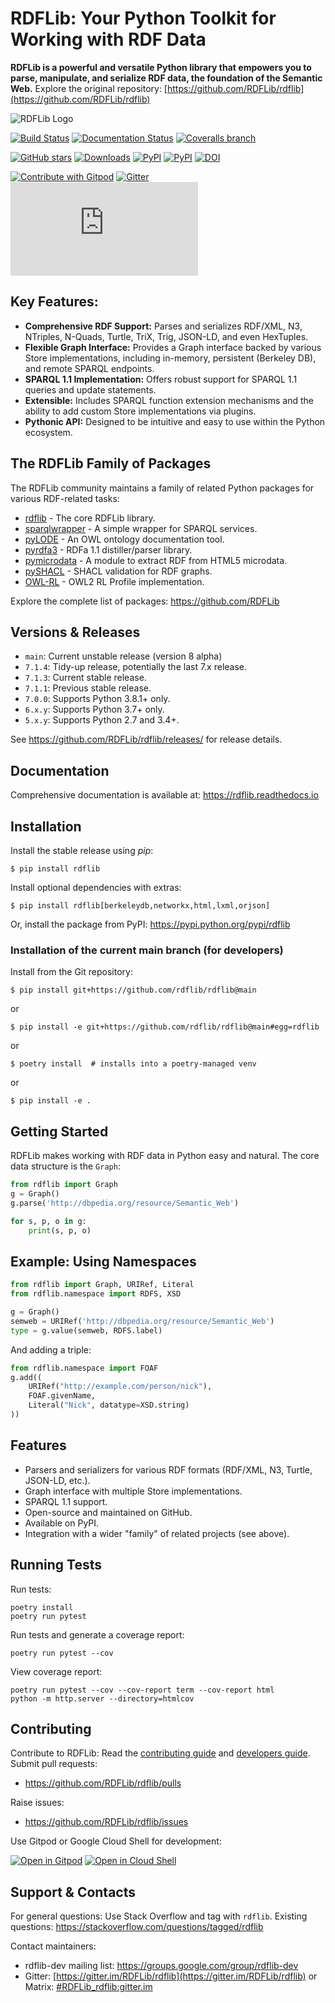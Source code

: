 # RDFLib: Your Python Toolkit for Working with RDF Data

**RDFLib is a powerful and versatile Python library that empowers you to parse, manipulate, and serialize RDF data, the foundation of the Semantic Web.**  Explore the original repository: [https://github.com/RDFLib/rdflib](https://github.com/RDFLib/rdflib)

![RDFLib Logo](docs/_static/RDFlib.png)

[![Build Status](https://github.com/RDFLib/rdflib/actions/workflows/validate.yaml/badge.svg?branch=main)](https://github.com/RDFLib/rdflib/actions?query=branch%3Amain)
[![Documentation Status](https://readthedocs.org/projects/rdflib/badge/?version=latest)](https://rdflib.readthedocs.io/en/latest/?badge=latest)
[![Coveralls branch](https://img.shields.io/coveralls/RDFLib/rdflib/main.svg)](https://coveralls.io/r/RDFLib/rdflib?branch=main)

[![GitHub stars](https://img.shields.io/github/stars/RDFLib/rdflib.svg)](https://github.com/RDFLib/rdflib/stargazers)
[![Downloads](https://pepy.tech/badge/rdflib/week)](https://pepy.tech/project/rdflib)
[![PyPI](https://img.shields.io/pypi/v/rdflib.svg)](https://pypi.python.org/pypi/rdflib)
[![PyPI](https://img.shields.io/pypi/pyversions/rdflib.svg)](https://pypi.python.org/pypi/rdflib)
[![DOI](https://zenodo.org/badge/DOI/10.5281/zenodo.6845245.svg)](https://doi.org/10.5281/zenodo.6845245)

[![Contribute with Gitpod](https://img.shields.io/badge/Contribute%20with-Gitpod-908a85?logo=gitpod)](https://gitpod.io/#https://github.com/RDFLib/rdflib)
[![Gitter](https://badges.gitter.im/RDFLib/rdflib.svg)](https://gitter.im/RDFLib/rdflib?utm_source=badge&utm_medium=badge&utm_campaign=pr-badge)
[![Matrix](https://img.shields.io/matrix/rdflib:matrix.org?label=matrix.org%20chat)](https://matrix.to/#/#RDFLib_rdflib:gitter.im)


## Key Features:

*   **Comprehensive RDF Support:** Parses and serializes RDF/XML, N3, NTriples, N-Quads, Turtle, TriX, Trig, JSON-LD, and even HexTuples.
*   **Flexible Graph Interface:** Provides a Graph interface backed by various Store implementations, including in-memory, persistent (Berkeley DB), and remote SPARQL endpoints.
*   **SPARQL 1.1 Implementation:** Offers robust support for SPARQL 1.1 queries and update statements.
*   **Extensible:** Includes SPARQL function extension mechanisms and the ability to add custom Store implementations via plugins.
*   **Pythonic API:** Designed to be intuitive and easy to use within the Python ecosystem.

## The RDFLib Family of Packages

The RDFLib community maintains a family of related Python packages for various RDF-related tasks:

*   [rdflib](https://github.com/RDFLib/rdflib) - The core RDFLib library.
*   [sparqlwrapper](https://github.com/RDFLib/sparqlwrapper) - A simple wrapper for SPARQL services.
*   [pyLODE](https://github.com/RDFLib/pyLODE) - An OWL ontology documentation tool.
*   [pyrdfa3](https://github.com/RDFLib/pyrdfa3) - RDFa 1.1 distiller/parser library.
*   [pymicrodata](https://github.com/RDFLib/pymicrodata) - A module to extract RDF from HTML5 microdata.
*   [pySHACL](https://github.com/RDFLib/pySHACL) - SHACL validation for RDF graphs.
*   [OWL-RL](https://github.com/RDFLib/OWL-RL) - OWL2 RL Profile implementation.

Explore the complete list of packages: <https://github.com/RDFLib>

## Versions & Releases

*   `main`: Current unstable release (version 8 alpha)
*   `7.1.4`: Tidy-up release, potentially the last 7.x release.
*   `7.1.3`: Current stable release.
*   `7.1.1`: Previous stable release.
*   `7.0.0`: Supports Python 3.8.1+ only.
*   `6.x.y`: Supports Python 3.7+ only.
*   `5.x.y`: Supports Python 2.7 and 3.4+.

See <https://github.com/RDFLib/rdflib/releases/> for release details.

## Documentation

Comprehensive documentation is available at: <https://rdflib.readthedocs.io>

## Installation

Install the stable release using *pip*:

    $ pip install rdflib

Install optional dependencies with extras:

    $ pip install rdflib[berkeleydb,networkx,html,lxml,orjson]

Or, install the package from PyPI:  https://pypi.python.org/pypi/rdflib

### Installation of the current main branch (for developers)

Install from the Git repository:

    $ pip install git+https://github.com/rdflib/rdflib@main

or

    $ pip install -e git+https://github.com/rdflib/rdflib@main#egg=rdflib

or

    $ poetry install  # installs into a poetry-managed venv

or

    $ pip install -e .

## Getting Started

RDFLib makes working with RDF data in Python easy and natural.  The core data structure is the `Graph`:

```python
from rdflib import Graph
g = Graph()
g.parse('http://dbpedia.org/resource/Semantic_Web')

for s, p, o in g:
    print(s, p, o)
```

## Example: Using Namespaces

```python
from rdflib import Graph, URIRef, Literal
from rdflib.namespace import RDFS, XSD

g = Graph()
semweb = URIRef('http://dbpedia.org/resource/Semantic_Web')
type = g.value(semweb, RDFS.label)
```

And adding a triple:

```python
from rdflib.namespace import FOAF
g.add((
    URIRef("http://example.com/person/nick"),
    FOAF.givenName,
    Literal("Nick", datatype=XSD.string)
))
```

## Features

*   Parsers and serializers for various RDF formats (RDF/XML, N3, Turtle, JSON-LD, etc.).
*   Graph interface with multiple Store implementations.
*   SPARQL 1.1 support.
*   Open-source and maintained on GitHub.
*   Available on PyPI.
*   Integration with a wider "family" of related projects (see above).

## Running Tests

Run tests:
```shell
poetry install
poetry run pytest
```

Run tests and generate a coverage report:
```shell
poetry run pytest --cov
```

View coverage report:
```shell
poetry run pytest --cov --cov-report term --cov-report html
python -m http.server --directory=htmlcov
```

## Contributing

Contribute to RDFLib:  Read the [contributing guide](https://rdflib.readthedocs.io/en/latest/CONTRIBUTING/) and [developers guide](https://rdflib.readthedocs.io/en/latest/developers/).
Submit pull requests:

*   <https://github.com/RDFLib/rdflib/pulls>

Raise issues:

*   <https://github.com/RDFLib/rdflib/issues>

Use Gitpod or Google Cloud Shell for development:

[![Open in Gitpod](https://gitpod.io/button/open-in-gitpod.svg)](https://gitpod.io/#https://github.com/RDFLib/rdflib)
[![Open in Cloud Shell](https://gstatic.com/cloudssh/images/open-btn.svg)](https://shell.cloud.google.com/cloudshell/editor?cloudshell_git_repo=https%3A%2F%2Fgithub.com%2FRDFLib%2Frdflib&cloudshell_git_branch=main&cloudshell_open_in_editor=README.md)

## Support & Contacts

For general questions:  Use Stack Overflow and tag with `rdflib`.
Existing questions: <https://stackoverflow.com/questions/tagged/rdflib>

Contact maintainers:

*   rdflib-dev mailing list: <https://groups.google.com/group/rdflib-dev>
*   Gitter: [https://gitter.im/RDFLib/rdflib](https://gitter.im/RDFLib/rdflib) or Matrix: [#RDFLib_rdflib:gitter.im](https://matrix.to/#/#RDFLib_rdflib:gitter.im)